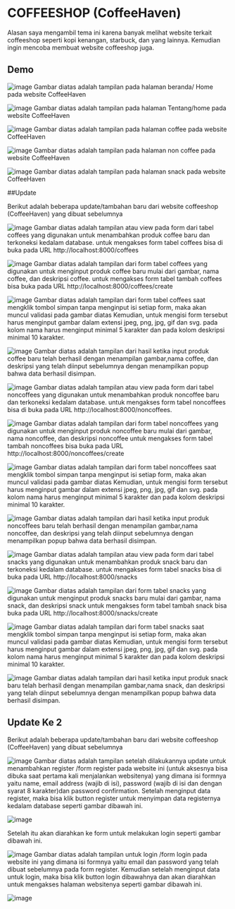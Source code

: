 # COFFEESHOP (CoffeeHaven)

Alasan saya mengambil tema ini karena banyak melihat website terkait coffeeshop seperti kopi kenangan, starbuck, dan yang lainnya. Kemudian ingin mencoba membuat website coffeeshop juga.

## Demo

![image](https://github.com/Ruswantomo/CoffeeHaven/assets/103126195/c3a173e5-a48c-4e0a-9d6c-65068565978a)
Gambar diatas adalah tampilan pada halaman beranda/ Home pada website CoffeeHaven

![image](https://github.com/Ruswantomo/CoffeeHaven/assets/103126195/b49f6c8e-2038-467d-8bb7-2bc5af84f39e)
Gambar diatas adalah tampilan pada halaman Tentang/home pada website CoffeeHaven

![image](https://github.com/Ruswantomo/CoffeeHaven/assets/103126195/4ce6103e-3754-4cc8-bb00-06ac40e8a771)
Gambar diatas adalah tampilan pada halaman coffee pada website CoffeeHaven

![image](https://github.com/Ruswantomo/CoffeeHaven/assets/103126195/cc85ff01-a9cb-42bb-8979-e63e6e2df247)
Gambar diatas adalah tampilan pada halaman non coffee pada website CoffeeHaven

![image](https://github.com/Ruswantomo/CoffeeHaven/assets/103126195/3f1594e1-45b6-4d04-ac81-0f6a6ef1fc7b)
Gambar diatas adalah tampilan pada halaman snack pada website CoffeeHaven

##Update

Berikut adalah beberapa update/tambahan baru dari website coffeeshop (CoffeeHaven) yang dibuat sebelumnya

![image](https://github.com/Ruswantomo/CoffeeHaven/assets/103126195/cd276ac8-8653-41c6-ac71-a27e9b78ed6d)
Gambar diatas adalah tampilan atau view pada form dari tabel coffees yang digunakan untuk menambahkan produk coffee baru dan terkoneksi kedalam database.
untuk mengakses form tabel coffees bisa di buka pada URL http://localhost:8000/coffees

![image](https://github.com/Ruswantomo/CoffeeHaven/assets/103126195/f0583d6f-8d73-47ac-9f8c-6de3371b1a52)
Gambar diatas adalah tampilan dari form tabel coffees yang digunakan untuk menginput produk coffee baru mulai dari gambar, nama coffee, dan deskripsi coffee.
untuk mengakses form tabel tambah coffees bisa buka pada URL http://localhost:8000/coffees/create

![image](https://github.com/Ruswantomo/CoffeeHaven/assets/103126195/91cc76e5-1ba3-4e25-a3fa-7a8dd3d088fe)
Gambar diatas adalah tampilan dari form tabel coffees saat mengklik tombol simpan tanpa menginput isi setiap form, maka akan muncul validasi pada gambar diatas
Kemudian, untuk mengisi form tersebut harus menginput gambar dalam extensi jpeg, png, jpg, gif dan svg. pada kolom nama harus menginput minimal 5 karakter dan pada kolom deskripsi minimal 10 karakter.

![image](https://github.com/Ruswantomo/CoffeeHaven/assets/103126195/368acce2-0dd4-48b5-a72f-c6f437bba3bf)
Gambar diatas adalah tampilan dari hasil ketika input produk coffee baru telah berhasil dengan menampilan gambar,nama coffee, dan deskripsi yang telah diinput sebelumnya dengan menampilkan popup bahwa data berhasil disimpan.

![image](https://github.com/Ruswantomo/CoffeeHaven/assets/103126195/b7df27e7-3315-4480-9232-e6808b747c51)
Gambar diatas adalah tampilan atau view pada form dari tabel noncoffees yang digunakan untuk menambahkan produk noncoffee baru dan terkoneksi kedalam database.
untuk mengakses form tabel noncoffees bisa di buka pada URL http://localhost:8000/noncoffees.

![image](https://github.com/Ruswantomo/CoffeeHaven/assets/103126195/0f8bf47f-6731-4c3d-9dc8-99a2635023de)
Gambar diatas adalah tampilan dari form tabel noncoffees yang digunakan untuk menginput produk noncoffee baru mulai dari gambar, nama noncoffee, dan deskripsi noncoffee
untuk mengakses form tabel tambah noncoffees bisa buka pada URL http://localhost:8000/noncoffees/create

![image](https://github.com/Ruswantomo/CoffeeHaven/assets/103126195/4f18b21b-07f4-49fe-a657-797e1cf1f369)
Gambar diatas adalah tampilan dari form tabel noncoffees saat mengklik tombol simpan tanpa menginput isi setiap form, maka akan muncul validasi pada gambar diatas
Kemudian, untuk mengisi form tersebut harus menginput gambar dalam extensi jpeg, png, jpg, gif dan svg. pada kolom nama harus menginput minimal 5 karakter dan pada kolom deskripsi minimal 10 karakter.

![image](https://github.com/Ruswantomo/CoffeeHaven/assets/103126195/0267e4f2-2a3e-434d-9947-0f1a86aa615c)
Gambar diatas adalah tampilan dari hasil ketika input produk noncoffees baru telah berhasil dengan menampilan gambar,nama noncoffee, dan deskripsi yang telah diinput sebelumnya dengan menampilkan popup bahwa data berhasil disimpan.

![image](https://github.com/Ruswantomo/CoffeeHaven/assets/103126195/4c4944a2-d5eb-408d-8d93-525a19b27d85)
Gambar diatas adalah tampilan atau view pada form dari tabel snacks yang digunakan untuk menambahkan produk snack baru dan terkoneksi kedalam database.
untuk mengakses form tabel snacks bisa di buka pada URL http://localhost:8000/snacks

![image](https://github.com/Ruswantomo/CoffeeHaven/assets/103126195/c24dad54-140f-4228-b294-82f4b6b4745d)
Gambar diatas adalah tampilan dari form tabel snacks yang digunakan untuk menginput produk snacks baru mulai dari gambar, nama snack, dan deskripsi snack
untuk mengakses form tabel tambah snack bisa buka pada URL http://localhost:8000/snacks/create

![image](https://github.com/Ruswantomo/CoffeeHaven/assets/103126195/95d156c3-ee3a-423c-b118-5d1d9ea0d2a9)
Gambar diatas adalah tampilan dari form tabel snacks saat mengklik tombol simpan tanpa menginput isi setiap form, maka akan muncul validasi pada gambar diatas
Kemudian, untuk mengisi form tersebut harus menginput gambar dalam extensi jpeg, png, jpg, gif dan svg. pada kolom nama harus menginput minimal 5 karakter dan pada kolom deskripsi minimal 10 karakter.

![image](https://github.com/Ruswantomo/CoffeeHaven/assets/103126195/d9e3e591-18df-46a5-99b8-3770c98ef7a0)
Gambar diatas adalah tampilan dari hasil ketika input produk snack baru telah berhasil dengan menampilan gambar,nama snack, dan deskripsi yang telah diinput sebelumnya dengan menampilkan popup bahwa data berhasil disimpan.

## Update Ke 2

Berikut adalah beberapa update/tambahan baru dari website coffeeshop (CoffeeHaven) yang dibuat sebelumnya

![image](https://github.com/Ruswantomo/CoffeeHaven/assets/103126195/8c9fd701-e9bb-48dd-88be-dedf862ed4f1)
Gambar diatas adalah tampilan setelah dilakukannya update untuk menambahkan register /form register pada website ini (untuk aksesnya bisa dibuka saat pertama kali menjalankan websitenya) yang dimana isi formnya yaitu name, email address (wajib di isi), password (wajib di isi dan dengan syarat 8 karakter)dan password confirmation. Setelah menginput data register, maka bisa klik button register untuk menyimpan data registernya kedalam database seperti gambar dibawah ini.

![image](https://github.com/Ruswantomo/CoffeeHaven/assets/103126195/76696d4c-3418-48cf-aeb4-658483948ce9)

Setelah itu akan diarahkan ke form untuk melakukan login seperti gambar dibawah ini.

![image](https://github.com/Ruswantomo/CoffeeHaven/assets/103126195/eb4645e1-9203-4adc-a7e0-945808aa2361)
Gambar diatas adalah tampilan untuk login /form login pada website ini yang dimana isi formnya yaitu email dan password yang telah dibuat sebelumnya pada form register. Kemudian setelah 
menginput data untuk login, maka bisa klik button login dibawahnya dan akan diarahkan untuk mengakses halaman websitenya seperti gambar dibawah ini.

![image](https://github.com/Ruswantomo/CoffeeHaven/assets/103126195/26fc45e7-1d98-414e-9f17-4f322825f911)
